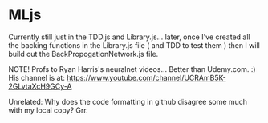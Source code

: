 # MLjs

Currently still just in the TDD.js and Library.js...  later, once I've created all the backing functions in the Library.js file ( and TDD to test them ) then I will build out the BackPropogationNetwork.js file.

NOTE! Profs to Ryan Harris's neuralnet videos...  Better than Udemy.com. :) 
His channel is at: https://www.youtube.com/channel/UCRAmB5K-2GLvtaXcH9GCy-A



Unrelated: Why does the code formatting in github disagree some much with my local copy? Grr. 
